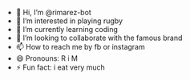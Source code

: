 - 👋 Hi, I’m @rimarez-bot
- 👀 I’m interested in playing rugby
- 🌱 I’m currently learning coding
- 💞️ I’m looking to collaborate  with the famous brand 
- 📫 How to reach me by fb or instagram
- 😄 Pronouns: R i M
- ⚡ Fun fact: i eat very much

<!---
rimarez-bot/rimarez-bot is a ✨ special ✨ repository because its `README.md` (this file) appears on your GitHub profile.
You can click the Preview link to take a look at your changes.
--->
